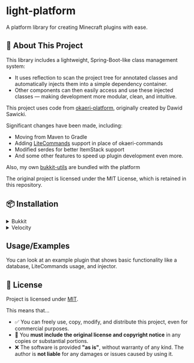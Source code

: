 
# light-platform

A platform library for creating Minecraft plugins with ease.


## 🚀 About This Project

This library includes a lightweight, Spring-Boot-like class management system:
- It uses reflection to scan the project tree for annotated classes and automatically injects them into a simple dependency container.
- Other components can then easily access and use these injected classes — making development more modular, clean, and intuitive.

This project uses code from [okaeri-platform](https://github.com/OkaeriPoland/okaeri-platform), originally created by Dawid Sawicki.

Significant changes have been made, including:

- Moving from Maven to Gradle
- Adding [LiteCommands](https://github.com/Rollczi/LiteCommands) support in place of okaeri-commands
- Modified serdes for better ItemStack support
- And some other features to speed up plugin development even more.

Also, my own [bukkit-utils](https://github.com/Drownek/bukkit-utils) are bundled with the platform

The original project is licensed under the MIT License, which is retained in this repository.

## 📦 Installation
<details>

<summary>Bukkit</summary>

### Gradle (Kotlin DSL)
```kotlin
repositories {
    maven("https://jitpack.io")
}

dependencies {
    implementation("com.github.Drownek.light-platform:bukkit:2.1.0")
}
```
### Gradle (Groovy)
```groovy
repositories {
    maven { url 'https://jitpack.io' }
}

dependencies {
    implementation 'com.github.Drownek.light-platform:bukkit:2.1.0'
}
```
### Maven
```xml
<repositories>
    <repository>
        <id>jitpack.io</id>
        <url>https://jitpack.io</url>
    </repository>
</repositories>

<dependencies>
    <dependency>
        <groupId>com.github.Drownek.light-platform</groupId>
        <artifactId>bukkit</artifactId>
        <version>2.1.0</version>
    </dependency>
</dependencies>
```

</details>

<details>

<summary>Velocity</summary>

### Gradle (Kotlin DSL)
```kotlin
repositories {
    maven("https://jitpack.io")
}

dependencies {
    implementation("com.github.Drownek.light-platform:velocity:2.1.0")
}
```
### Gradle (Groovy)
```groovy
repositories {
    maven { url 'https://jitpack.io' }
}

dependencies {
    implementation 'com.github.Drownek.light-platform:velocity:2.1.0'
}
```
### Maven
```xml
<repositories>
    <repository>
        <id>jitpack.io</id>
        <url>https://jitpack.io</url>
    </repository>
</repositories>

<dependencies>
    <dependency>
        <groupId>com.github.Drownek.light-platform</groupId>
        <artifactId>velocity</artifactId>
        <version>2.1.0</version>
    </dependency>
</dependencies>
```

</details>

## Usage/Examples
You can look at an example plugin that shows basic functionality like a database, LiteCommands usage, and injector.

## 📜 License

Project is licensed under [MIT](https://choosealicense.com/licenses/mit/).

This means that...

- ✅ You can freely use, copy, modify, and distribute this project, even for commercial purposes.
- 🧾 You **must include the original license and copyright notice** in any copies or substantial portions.
- ❌ The software is provided **"as is"**, without warranty of any kind. The author is **not liable** for any damages or issues caused by using it.

